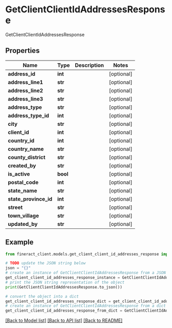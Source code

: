 # GetClientClientIdAddressesResponse

GetClientClientIdAddressesResponse

## Properties

Name | Type | Description | Notes
------------ | ------------- | ------------- | -------------
**address_id** | **int** |  | [optional] 
**address_line1** | **str** |  | [optional] 
**address_line2** | **str** |  | [optional] 
**address_line3** | **str** |  | [optional] 
**address_type** | **str** |  | [optional] 
**address_type_id** | **int** |  | [optional] 
**city** | **str** |  | [optional] 
**client_id** | **int** |  | [optional] 
**country_id** | **int** |  | [optional] 
**country_name** | **str** |  | [optional] 
**county_district** | **str** |  | [optional] 
**created_by** | **str** |  | [optional] 
**is_active** | **bool** |  | [optional] 
**postal_code** | **int** |  | [optional] 
**state_name** | **str** |  | [optional] 
**state_province_id** | **int** |  | [optional] 
**street** | **str** |  | [optional] 
**town_village** | **str** |  | [optional] 
**updated_by** | **str** |  | [optional] 

## Example

```python
from fineract_client.models.get_client_client_id_addresses_response import GetClientClientIdAddressesResponse

# TODO update the JSON string below
json = "{}"
# create an instance of GetClientClientIdAddressesResponse from a JSON string
get_client_client_id_addresses_response_instance = GetClientClientIdAddressesResponse.from_json(json)
# print the JSON string representation of the object
print(GetClientClientIdAddressesResponse.to_json())

# convert the object into a dict
get_client_client_id_addresses_response_dict = get_client_client_id_addresses_response_instance.to_dict()
# create an instance of GetClientClientIdAddressesResponse from a dict
get_client_client_id_addresses_response_from_dict = GetClientClientIdAddressesResponse.from_dict(get_client_client_id_addresses_response_dict)
```
[[Back to Model list]](../README.md#documentation-for-models) [[Back to API list]](../README.md#documentation-for-api-endpoints) [[Back to README]](../README.md)


